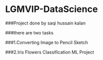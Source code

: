 # LGMVIP-DataScience
###Project done by saqi hussain kalan

###there are two tasks 

###1.Converting Image to Pencil Sketch

###2.Iris Flowers Classification ML Project


